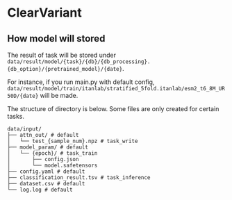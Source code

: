 # ClearVariant

## How model will stored
The result of task will be stored under
`data/result/model/{task}/{db}/{db_processing}.{db_option}/{pretrained_model}/{date}`.

For instance, if you run main.py with default config, 
`data/result/model/train/itanlab/stratified_5fold.itanlab/esm2_t6_8M_UR50D/{date}` will be made.

The structure of directory is below.
Some files are only created for certain tasks.
```
data/input/
├── attn_out/ # default
│   └── test_{sample_num}.npz # task_write
├── model_param/ # default
│   └── {epoch}/ # task_train
│       ├── config.json
│       └── model.safetensors
├── config.yaml # default
├── classification_result.tsv # task_inference
├── dataset.csv # default
└── log.log # default
```
